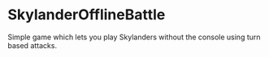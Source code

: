 # SkylanderOfflineBattle
Simple game which lets you play Skylanders without the console using turn based attacks.
